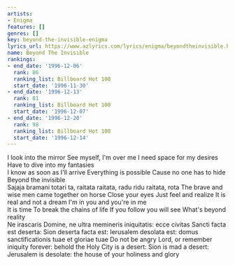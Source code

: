 ```yaml
---
artists:
- Enigma
features: []
genres: []
key: beyond-the-invisible-enigma
lyrics_url: https://www.azlyrics.com/lyrics/enigma/beyondtheinvisible.html
name: Beyond The Invisible
rankings:
- end_date: '1996-12-06'
  rank: 86
  ranking_list: Billboard Hot 100
  start_date: '1996-11-30'
- end_date: '1996-12-13'
  rank: 81
  ranking_list: Billboard Hot 100
  start_date: '1996-12-07'
- end_date: '1996-12-20'
  rank: 98
  ranking_list: Billboard Hot 100
  start_date: '1996-12-14'
---
```


I look into the mirror
See myself, I'm over me
I need space for my desires
Have to dive into my fantasies    
I know as soon as I'll arrive
Everything is possible
Cause no one has to hide
Beyond the invisible    
Sajaja bramani totari ta,  raitata raitata, radu ridu raitata, rota 
The brave and wise men came together on horse 
Close your eyes
Just feel and realize
It is real and not a dream
I'm in you and you're in me    
It is time
To break the chains of life
If you follow you will see
What's beyond reality    
Ne irascaris Domine,
ne ultra memineris iniquitatis:
ecce civitas Sancti facta est deserta:
Sion deserta facta est:
Ierusalem desolata est:
domus sanctificationis tuae et gloriae tuae  Do not be angry Lord,
or remember iniquity forever:
behold the Holy City is a desert:
Sion is mad a desert:
Jerusalem is desolate:
the house of your holiness and glory



